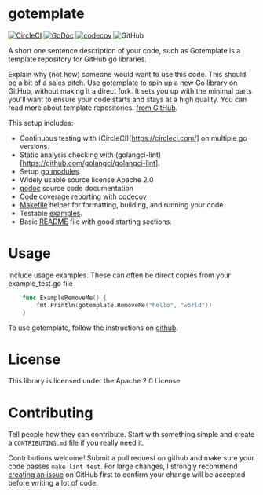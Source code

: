 # gotemplate
[![CircleCI](https://circleci.com/gh/cep21/gotemplate.svg)](https://circleci.com/gh/cep21/gotemplate)
[![GoDoc](https://godoc.org/github.com/cep21/gotemplate?status.svg)](https://godoc.org/github.com/cep21/gotemplate)
[![codecov](https://codecov.io/gh/cep21/gotemplate/branch/master/graph/badge.svg)](https://codecov.io/gh/cep21/gotemplate)
![GitHub](https://img.shields.io/github/license/cep21/gotemplate)

A short one sentence description of your code, such as Gotemplate is a template repository for GitHub go libraries.

Explain why (not how) someone would want to use this code.  This should be a bit of a sales pitch.  Use gotemplate to
spin up a new Go library on GitHub, without making it a direct fork.  It sets you up with the minimal parts you'll want
to ensure your code starts and stays at a high quality.  You can read more about template repositories.
[from GitHub](https://github.blog/2019-06-06-generate-new-repositories-with-repository-templates/).

This setup includes:
* Continuous testing with (CircleCI)[https://circleci.com/] on multiple go versions.
* Static analysis checking with (golangci-lint)[https://github.com/golangci/golangci-lint].
* Setup [go modules](https://github.com/golang/go/wiki/Modules).
* Widely usable source license Apache 2.0
* [godoc](https://godoc.org) source code documentation
* Code coverage reporting with [codecov](https://codecov.io)
* [Makefile](https://en.wikipedia.org/wiki/Makefile) helper for formatting, building, and running your code.
* Testable [examples](https://blog.golang.org/examples).
* Basic [README](https://en.wikipedia.org/wiki/README) file with good starting sections.

# Usage

Include usage examples.  These can often be direct copies from your example_test.go file

```go
    func ExampleRemoveMe() {
    	fmt.Println(gotemplate.RemoveMe("hello", "world"))
    }
```

To use gotemplate, follow the instructions on [github](https://help.github.com/en/articles/creating-a-template-repository).

# License

This library is licensed under the Apache 2.0 License.

# Contributing

Tell people how they can contribute.  Start with something simple and create a `CONTRIBUTING.md` file if you really
need it.

Contributions welcome!  Submit a pull request on github and make sure your code passes `make lint test`.  For
large changes, I strongly recommend [creating an issue](https://github.com/cep21/gotemplate/issues) on GitHub first to
confirm your change will be accepted before writing a lot of code.